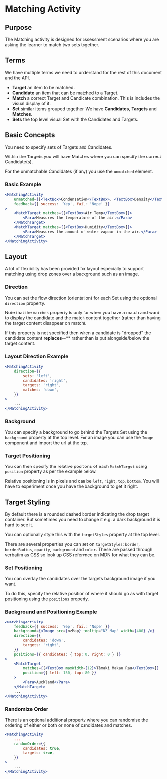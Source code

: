 # Matching Activity

## Purpose

The Matching activity is designed for assessment scenarios where you are asking
the learner to match two sets together.

## Terms

We have multiple terms we need to understand for the rest of this document and the API.

-   **Target** an item to be matched.
-   **Candidate** an item that can be matched to a Target.
-   **Match** a correct Target and Candidate combination. This is includes the visual display of it.
-   **Set** similar items grouped together. We have **Candidates**, **Targets** and **Matches**.
-   **Sets** the top level visual Set with the Candidates and Targets.

## Basic Concepts

You need to specify sets of Targets and Candidates.

Within the Targets you will have Matches where you can specify
the correct Candidate(s).

For the unmatchable Candidates (if any) you use the `unmatched` element.

### Basic Example

```jsx
<MatchingActivity
    unmatched={[<TextBox>Condensation</TextBox>, <TextBox>Density</TextBox>]}
    feedback={{ success: 'Yep', fail: 'Nope' }}
>
    <MatchTarget matches={[<TextBox>Air Temp</TextBox>]}>
        <Para>Measures the temperature of the air.</Para>
    </MatchTarget>
    <MatchTarget matches={[<TextBox>Humidity</TextBox>]}>
        <Para>Measures the amount of water vapour in the air.</Para>
    </MatchTarget>
</MatchingActivity>
```

## Layout

A lot of flexibility has been provided for layout especially to support
matching using drop zones over a background such as an image.

### Direction

You can set the flow direction (orientation) for each Set using the optional `direction` property.

Note that the `matches` property is only for when you have a match and want to display
the candidate and the match content together (rather than having the target content disappear on match).

If this property is not specified then when a candidate is "dropped" the candidate content **replaces**--\*\* rather than is put alongside/below the target content.

### Layout Direction Example

```jsx
<MatchingActivity
    direction={{
        sets: 'left',
        candidates: 'right',
        targets: 'right',
        matches: 'down',
    }}
>
    ...
</MatchingActivity>
```

### Background

You can specify a background to go behind the Targets Set using the `background` property at the top level. For an image you can use the `Image` component and import the url at the top.

### Target Positioning

You can then specify the relative positions of each `MatchTarget`
using `position` property as per the example below.

Relative positioning is in pixels and can be `left`, `right`, `top`, `bottom`. You will have to experiment once you have the background to get it right.

## Target Styling

By default there is a rounded dashed border indicating the drop target container.
But sometimes you need to change it e.g. a dark background it is hard to see it.

You can optionally style this with the `targetStyles` property at the top level.

There are several properties you can set on `targetStyles`: `border`, `borderRadius`, `opacity`, `background` and `color`.
These are passed through verbatim as CSS so look up CSS reference on MDN for what they can be.

### Set Positioning

You can overlay the candidates over the targets background image if
you want.

To do this, specify the relative position of where it should go
as with target positioning using the `positions` property.

### Background and Positioning Example

```jsx
<MatchingActivity
    feedback={{ success: 'Yep', fail: 'Nope' }}
    background={<Image src={nzMap} tooltip="NZ Map" width={400} />}
    direction={{
        candidates: 'down',
        targets: 'right',
    }}
    positions={{ candidates: { top: 0, right: 0 } }}
>
    <MatchTarget
        matches={[<TextBox maxWidth={12}>Tāmaki Makau Rau</TextBox>]}
        position={{ left: 150, top: 80 }}
    >
        <Para>Auckland</Para>
    </MatchTarget>
    ...
</MatchingActivity>
```

### Randomize Order

There is an optional additional property where you can randomise the ordering
of either or both or none of candidates and matches.

```jsx
<MatchingActivity
    ...
    randomOrder={{
        candidates: true,
        targets: true,
    }}
>
    ...
</MatchingActivity>
```
